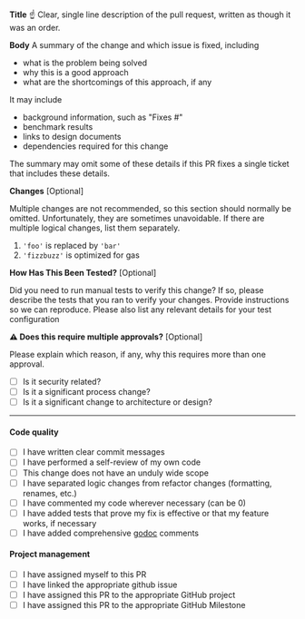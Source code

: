 **Title** ☝️ Clear, single line description of the pull request, written as though it was an order.

**Body** A summary of the change and which issue is fixed, including

- what is the problem being solved
- why this is a good approach
- what are the shortcomings of this approach, if any

It may include

- background information, such as "Fixes #"
- benchmark results
- links to design documents
- dependencies required for this change

The summary may omit some of these details if this PR fixes a single ticket that includes these details.

**Changes** [Optional]

Multiple changes are not recommended, so this section should normally be omitted. Unfortunately, they are sometimes unavoidable. If there are multiple logical changes, list them separately.

1. `'foo'` is replaced by `'bar'`
2. `'fizzbuzz'` is optimized for gas

**How Has This Been Tested?** [Optional]

Did you need to run manual tests to verify this change? If so, please describe the tests that you ran to verify your changes. Provide instructions so we can reproduce. Please also list any relevant details for your test configuration

**⚠️ Does this require multiple approvals?** [Optional]

Please explain which reason, if any, why this requires more than one approval.

- [ ] Is it security related?
- [ ] Is it a significant process change?
- [ ] Is it a significant change to architecture or design?

---

#### Code quality

- [ ] I have written clear commit messages
- [ ] I have performed a self-review of my own code
- [ ] This change does not have an unduly wide scope
- [ ] I have separated logic changes from refactor changes (formatting, renames, etc.)
- [ ] I have commented my code wherever necessary (can be 0)
- [ ] I have added tests that prove my fix is effective or that my feature works, if necessary
- [ ] I have added comprehensive [godoc](https://go.dev/blog/godoc) comments 

#### Project management

- [ ] I have assigned myself to this PR
- [ ] I have linked the appropriate github issue
- [ ] I have assigned this PR to the appropriate GitHub project
- [ ] I have assigned this PR to the appropriate GitHub Milestone
